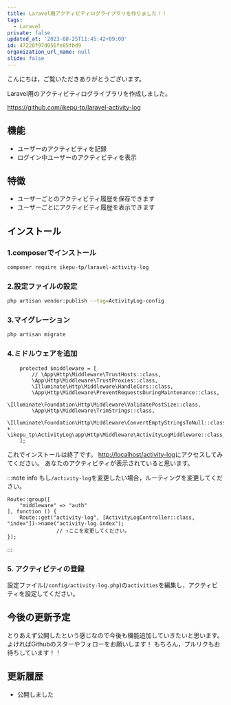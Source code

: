 ```yaml
---
title: Laravel用アクティビティログライブラリを作りました！！
tags:
  - Laravel
private: false
updated_at: '2023-08-25T11:45:42+09:00'
id: 47228f97d056fe05fbd9
organization_url_name: null
slide: false
---
```


こんにちは，ご覧いただきありがとうございます。

Laravel用のアクティビティログライブラリを作成しました。

https://github.com/ikepu-tp/laravel-activity-log

## 機能

- ユーザーのアクティビティを記録
- ログイン中ユーザーのアクティビティを表示

## 特徴

- ユーザーごとのアクティビティ履歴を保存できます
- ユーザーごとにアクティビティ履歴を表示できます

## インストール

### 1.composerでインストール

```bash
composer require ikepu-tp/laravel-activity-log
```

### 2.設定ファイルの設定

```bash
php artisan vendor:publish --tag=ActivityLog-config
```

### 3.マイグレーション

```bash
php artisan migrate
```

### 4.ミドルウェアを追加

```diff_php:app\Http\Kernel
    protected $middleware = [
        // \App\Http\Middleware\TrustHosts::class,
        \App\Http\Middleware\TrustProxies::class,
        \Illuminate\Http\Middleware\HandleCors::class,
        \App\Http\Middleware\PreventRequestsDuringMaintenance::class,
        \Illuminate\Foundation\Http\Middleware\ValidatePostSize::class,
        \App\Http\Middleware\TrimStrings::class,
        \Illuminate\Foundation\Http\Middleware\ConvertEmptyStringsToNull::class,
+       \ikepu_tp\ActivityLog\app\Http\Middleware\ActivityLogMiddleware::class,
    ];
```

これでインストールは終了です。
[http://localhost/activity-log](http://localhost/activity-log)にアクセスしてみてください。
あなたのアクティビティが表示されていると思います。

:::note info
もし`/activity-log`を変更したい場合，ルーティングを変更してください。

```php:/route/activity-log.php
Route::group([
    "middleware" => "auth"
], function () {
    Route::get("activity-log", [ActivityLogController::class, "index"])->name("activity-log.index");
                // ↑ここを変更してください。
});
```

:::

### 5. アクティビティの登録

設定ファイル(`/config/activity-log.php`)の`activities`を編集し，アクティビティを設定してください。

## 今後の更新予定

とりあえず公開したという感じなので今後も機能追加していきたいと思います。
よければGithubのスターやフォローをお願いします！
もちろん，プルリクもお待ちしています！！

## 更新履歴

- 公開しました
